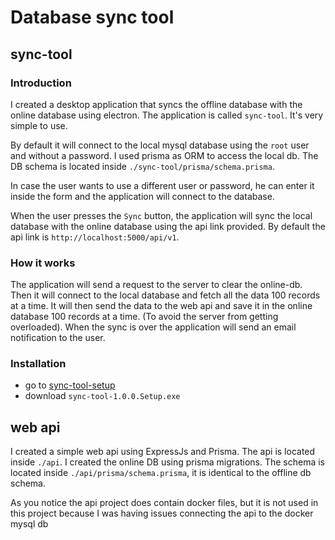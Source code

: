 # Database sync tool

## sync-tool

### Introduction

I created a desktop application that syncs the offline database with the online database using electron. The application is called `sync-tool`. It's very simple to use.

By default it will connect to the local mysql database using the `root` user and without a password. I used prisma as ORM to access the local db. The DB schema is located inside `./sync-tool/prisma/schema.prisma`.

In case the user wants to use a different user or password, he can enter it inside the form and the application will connect to the database.

When the user presses the `Sync` button, the application will sync the local database with the online database using the api link provided. By default the api link is `http://localhost:5000/api/v1`.

### How it works

The application will send a request to the server to clear the online-db. Then it will connect to the local database and fetch all the data 100 records at a time. It will then send the data to the web api and save it in the online database 100 records at a time. (To avoid the server from getting overloaded). When the sync is over the application will send an email notification to the user.

### Installation

- go to [sync-tool-setup](https://github.com/m3allimm4a4/Data-Sync-Tool/releases/tag/sync-tool)
- download `sync-tool-1.0.0.Setup.exe`

## web api

I created a simple web api using ExpressJs and Prisma. The api is located inside `./api`. I created the online DB using prisma migrations. The schema is located inside `./api/prisma/schema.prisma`, it is identical to the offline db schema.

As you notice the api project does contain docker files, but it is not used in this project because I was having issues connecting the api to the docker mysql db
